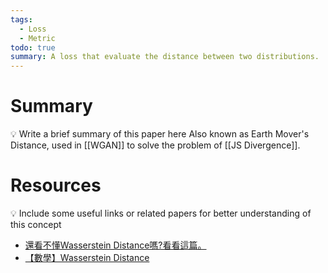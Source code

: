 ```yaml
---
tags:
  - Loss
  - Metric
todo: true
summary: A loss that evaluate the distance between two distributions.
---
```

# Summary
💡 Write a brief summary of this paper here
Also known as Earth Mover's Distance, used in [[WGAN]] to solve the problem of [[JS Divergence]].
# Resources
💡 Include some useful links or related papers for better understanding of this concept
- [還看不懂Wasserstein Distance嗎?看看這篇。](https://chih-sheng-huang821.medium.com/%E9%82%84%E7%9C%8B%E4%B8%8D%E6%87%82wasserstein-distance%E5%97%8E-%E7%9C%8B%E7%9C%8B%E9%80%99%E7%AF%87-b3c33d4b942)
- [【數學】Wasserstein Distance](https://zhuanlan.zhihu.com/p/58506295)